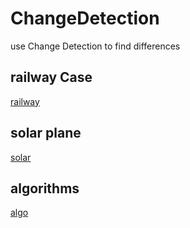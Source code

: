 # ChangeDetection
use Change Detection to find differences


## railway Case
[railway](./railway/readme.md)

## solar plane
[solar](./solarPanel/readme.md)

## algorithms
[algo](./algo/readme.md)